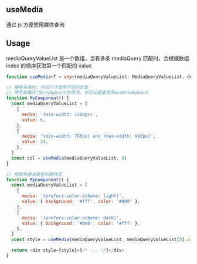 ## useMedia

通过 js 方便使用媒体查询

## Usage <a name = "usage"></a>

mediaQueryValueList 是一个数组，当有多条 mediaQuery 匹配时，会根据数组 index 的顺序获取第一个匹配的 value

```typescript
function useMedia<T = any>(mediaQueryValueList: MediaQueryValueList, defaultValue: T): T
```

```javascript
// 栅格布局时，不同尺寸使用不同的宽度
// 用于屏幕尺寸breakpoint的情况，也可以直接使用useBreakpoint
function MyComponent() {
  const mediaQueryValueList = [
    {
      media: '(min-width: 1200px)',
      value: 6,
    },
    {
      media: '(min-width: 768px) and (max-width: 992px)',
      value: 24,
    },
  ]
  const col = useMedia(mediaQueryValueList, 6)
}

// 根据系统主题色切换样式
function MyComponent() {
  const mediaQueryValueList = [
    {
      media: '(prefers-color-scheme: light)',
      value: { background: '#fff', color: '#000' },
    },
    {
      media: '(prefers-color-scheme: dark)',
      value: { background: '#000', color: '#fff' },
    },
  ]
  const style = useMedia(mediaQueryValueList, mediaQueryValueList[0].value)

  return <div style={style}>{/* ... */}</div>
}
```
